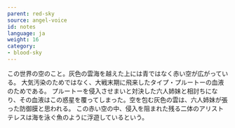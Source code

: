 ```yaml
---
parent: red-sky
source: angel-voice
id: notes
language: ja
weight: 16
category:
- blood-sky
---
```


この世界の空のこと。灰色の雲海を越えた上には青ではなく赤い空が広がっている。
大気汚染のためではなく、大戦末期に飛来したタイプ・プルートーの血液のためである。
プルートーを侵入させまいと対決した六人姉妹と相討ちになり、その血液はこの惑星を覆ってしまった。空を包む灰色の雲は、六人姉妹が張った防御膜と思われる。
この赤い空の中、侵入を阻まれた残る二体のアリストテレスは海を泳ぐ魚のように浮遊しているという。
